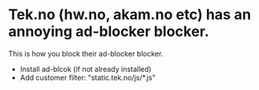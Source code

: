 Tek.no (hw.no, akam.no etc) has an annoying ad-blocker blocker. 
========

This is how you block their ad-blocker blocker.

* Install ad-blcok (if not already installed)
* Add customer filter: "static.tek.no/js/*.js"
